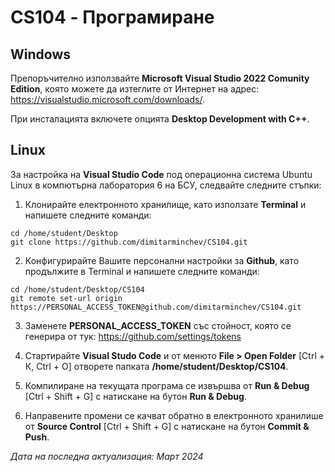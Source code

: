 # CS104 - Програмиране

## Windows
Препоръчително използвайте **Microsoft Visual Studio 2022 Comunity Edition**, която можете да изтеглите от Интернет на адрес: https://visualstudio.microsoft.com/downloads/. 

При инсталацията включете опцията **Desktop Development with C++**.

## Linux
За настройка на **Visual Studio Code** под операционна система Ubuntu Linux в компютърна лаборатория 6 на БСУ, следвайте следните стъпки:

1. Клонирайте електронното хранилище, като използате **Terminal** и напишете следните команди:
```
cd /home/student/Desktop
git clone https://github.com/dimitarminchev/CS104.git
```
2. Конфигурирайте Вашите персонални настройки за **Github**, като продължите в Terminal и напишете следните команди:
```
cd /home/student/Desktop/CS104
git remote set-url origin https://PERSONAL_ACCESS_TOKEN@github.com/dimitarminchev/CS104.git
```
3. Заменете **PERSONAL_ACCESS_TOKEN** със стойност, която се генерира от тук: https://github.com/settings/tokens

4. Стартирайте **Visual Studo Code** и от менюто **File > Open Folder** [Ctrl + К, Ctrl + О] отворете папката **/home/student/Desktop/CS104**.

5. Компилиране на текущата програма се извършва от **Run & Debug** [Ctrl + Shift + G] с натискане на бутон **Run & Debug**.

6. Направените промени се качват обратно в електронното хранилише от **Source Control** [Ctrl + Shift + G] с натискане на бутон **Commit & Push**.

_Дата на последна актуализация: Март 2024_
